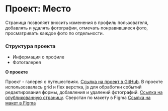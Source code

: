 # Проект: Место
Страница позволяет вносить изменения в профиль пользователя, добавлять и удалять фотографии, отмечать понравившиеся фото, просматривать каждое фото по отдельности.

### Структура проекта
* Информация о профиле
* Фотогалерея

**О проекте**

Проект - галерея о путешествиях.
[Ссылка на проект в GitHub](https://github.com/eknyle/mesto).
В проекте использозвалась grid и flex верстка, js для обработки событий редактирования формы, добавления и удалений фотографий.
[Ссылка на опубликованную страницу](https://eknyle.github.io/mesto/).
Сверстан по макету в Figma [Ссылка на макет в Figma](https://www.figma.com/file/2cn9N9jSkmxD84oJik7xL7/JavaScript.-Sprint-4?node-id=0%3A1)

